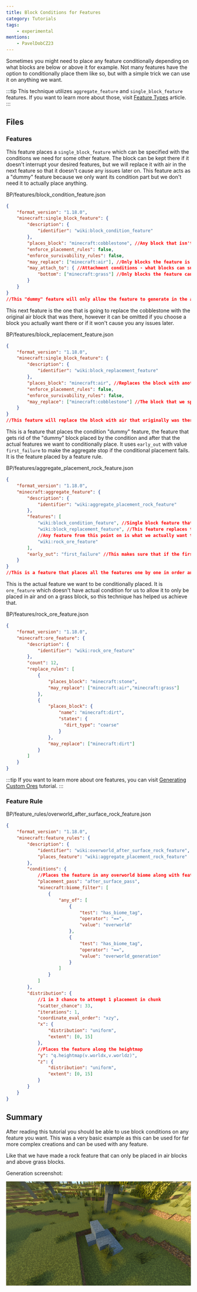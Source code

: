 ```yaml
---
title: Block Conditions for Features
category: Tutorials
tags:
    - experimental
mentions:
    - PavelDobCZ23
---
```


Sometimes you might need to place any feature conditionally depending on what blocks are below or above it for example. Not many features have the option to conditionally place them like so, but with a simple trick we can use it on anything we want.

:::tip
This technique utilizes `aggregate_feature` and `single_block_feature` features. If you want to learn more about those, visit [Feature Types](/world-generation/feature-types) article.
:::

## Files

### Features

This feature places a `single_block_feature` which can be specified with the conditions we need for some other feature. The block can be kept there if it doesn't interrupt your desired features, but we will replace it with air in the next feature so that it doesn't cause any issues later on. This feature acts as a "dummy" feature because we only want its condition part but we don't need it to actually place anything.

<CodeHeader>BP/features/block_condition_feature.json</CodeHeader>

```json
{
    "format_version": "1.18.0",
    "minecraft:single_block_feature": {
        "description": {
            "identifier": "wiki:block_condition_feature"
        },
        "places_block": "minecraft:cobblestone", //Any block that isn't in "may_replace" list.
        "enforce_placement_rules": false,
        "enforce_survivability_rules": false,
        "may_replace": ["minecraft:air"], //Only blocks the feature is allowed to be placed in.
        "may_attach_to": { //Attachment conditions - what blocks can surround the feature when its being placed
            "bottom": ["minecraft:grass"] //Only blocks the feature can be placed on top of.
        }
    }
}
//This "dummy" feature will only allow the feature to generate in the air, right above a grass block.
```

This next feature is the one that is going to replace the cobblestone with the original air block that was there, however it can be omitted if you choose a block you actually want there or if it won't cause you any issues later.

<CodeHeader>BP/features/block_replacement_feature.json</CodeHeader>

```json
{
    "format_version": "1.18.0",
    "minecraft:single_block_feature": {
        "description": {
            "identifier": "wiki:block_replacement_feature"
        },
        "places_block": "minecraft:air", //Replaces the block with another one which doesn't cause us any issue.
        "enforce_placement_rules": false,
        "enforce_survivability_rules": false,
        "may_replace": ["minecraft:cobblestone"] //The block that we specified in the previous feature.
    }
}
//This feature will replace the block with air that originally was there so it won't cause us any issue.
```

This is a feature that places the condition "dummy" feature, the feature that gets rid of the "dummy" block placed by the condition and after that the actual features we want to conditionally place. It uses `early_out` with value `first_failure` to make the aggregate stop if the conditional placement fails. It is the feature placed by a feature rule.

<CodeHeader>BP/features/aggregate_placement_rock_feature.json</CodeHeader>

```json
{
    "format_version": "1.18.0",
    "minecraft:aggregate_feature": {
        "description": {
            "identifier": "wiki:aggregate_placement_rock_feature"
        },
        "features": [
            "wiki:block_condition_feature", //Single block feature that is used as "dummy" feature to act as our condition.
            "wiki:block_replacement_feature", //This feature replaces the "dummy" block we used in the feature above to not cause us any issues later.
            //Any feature from this point on is what we actually want to place.
            "wiki:rock_ore_feature"
        ],
        "early_out": "first_failure" //This makes sure that if the first(or any) feature fails, it will not continue to place anything else in the list.
    }
}
//This is a feature that places all the features one by one in order and is placed by the feature rule.
```

This is the actual feature we want to be conditionally placed. It is `ore_feature` which doesn't have actual condition for us to allow it to only be placed in air and on a grass block, so this technique has helped us achieve that.

<CodeHeader>BP/features/rock_ore_feature.json</CodeHeader>

```json
{
	"format_version": "1.18.0",
	"minecraft:ore_feature": {
		"description": {
			"identifier": "wiki:rock_ore_feature"
		},
		"count": 12,
		"replace_rules": [
			{
				"places_block": "minecraft:stone",
				"may_replace": ["minecraft:air","minecraft:grass"]
			},
			{
				"places_block": {
                    "name": "minecraft:dirt",
                    "states": {
                      "dirt_type": "coarse"
                    }
                },
				"may_replace": ["minecraft:dirt"]
			}
		]
	}
}
```
:::tip
If you want to learn more about ore features, you can visit [Generating Custom Ores](/world-generation/custom-ores) tutorial.
:::

### Feature Rule

<CodeHeader>BP/feature_rules/overworld_after_surface_rock_feature.json</CodeHeader>

```json
{
	"format_version": "1.18.0",
	"minecraft:feature_rules": {
		"description": {
			"identifier": "wiki:overworld_after_surface_rock_feature",
			"places_feature": "wiki:aggregate_placement_rock_feature"
		},
		"conditions": {
			//Places the feature in any overworld biome along with features in the after_surface_pass
			"placement_pass": "after_surface_pass",
			"minecraft:biome_filter": [
				{
					"any_of": [
						{
							"test": "has_biome_tag",
							"operator": "==",
							"value": "overworld"
						},
						{
							"test": "has_biome_tag",
							"operator": "==",
							"value": "overworld_generation"
						}
					]
				}
			]
		},
		"distribution": {
			//1 in 3 chance to attempt 1 placement in chunk
            "scatter_chance": 33,
			"iterations": 1, 
			"coordinate_eval_order": "xzy",
			"x": {
				"distribution": "uniform",
				"extent": [0, 15]
			},
			//Places the feature along the heightmap
			"y": "q.heightmap(v.worldx,v.worldz)",
			"z": {
				"distribution": "uniform",
				"extent": [0, 15]
			}
		}
	}
}
```

## Summary

After reading this tutorial you should be able to use block conditions on any feature you want. This was a very basic example as this can be used for far more complex creations and can be used with any feature. 

Like that we have made a rock feature that can only be placed in air blocks and above grass blocks.

Generation screenshot:

![](/assets/images/world-generation/rock_feature.png)
